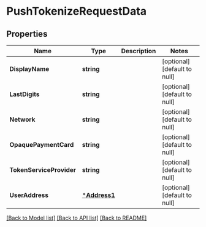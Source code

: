 # PushTokenizeRequestData

## Properties
Name | Type | Description | Notes
------------ | ------------- | ------------- | -------------
**DisplayName** | **string** |  | [optional] [default to null]
**LastDigits** | **string** |  | [optional] [default to null]
**Network** | **string** |  | [optional] [default to null]
**OpaquePaymentCard** | **string** |  | [optional] [default to null]
**TokenServiceProvider** | **string** |  | [optional] [default to null]
**UserAddress** | [***Address1**](address1.md) |  | [optional] [default to null]

[[Back to Model list]](../README.md#documentation-for-models) [[Back to API list]](../README.md#documentation-for-api-endpoints) [[Back to README]](../README.md)

